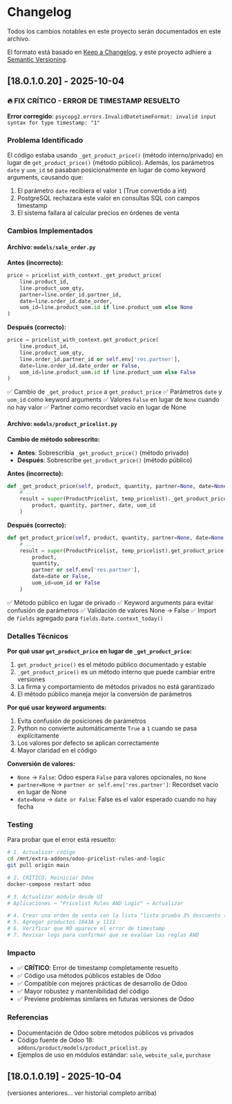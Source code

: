 # Changelog

Todos los cambios notables en este proyecto serán documentados en este archivo.

El formato está basado en [Keep a Changelog](https://keepachangelog.com/es-ES/1.0.0/),
y este proyecto adhiere a [Semantic Versioning](https://semver.org/lang/es/).

## [18.0.1.0.20] - 2025-10-04

### 🔥 FIX CRÍTICO - ERROR DE TIMESTAMP RESUELTO

**Error corregido**: `psycopg2.errors.InvalidDatetimeFormat: invalid input syntax for type timestamp: "1"`

### Problema Identificado

El código estaba usando `_get_product_price()` (método interno/privado) en lugar de `get_product_price()` (método público). Además, los parámetros `date` y `uom_id` se pasaban posicionalmente en lugar de como keyword arguments, causando que:

1. El parámetro `date` recibiera el valor `1` (True convertido a int)
2. PostgreSQL rechazara este valor en consultas SQL con campos timestamp
3. El sistema fallara al calcular precios en órdenes de venta

### Cambios Implementados

#### Archivo: `models/sale_order.py`

**Antes (incorrecto):**
```python
price = pricelist_with_context._get_product_price(
    line.product_id,
    line.product_uom_qty,
    partner=line.order_id.partner_id,
    date=line.order_id.date_order,
    uom_id=line.product_uom.id if line.product_uom else None
)
```

**Después (correcto):**
```python
price = pricelist_with_context.get_product_price(
    line.product_id,
    line.product_uom_qty,
    line.order_id.partner_id or self.env['res.partner'],
    date=line.order_id.date_order or False,
    uom_id=line.product_uom.id if line.product_uom else False
)
```

✅ Cambio de `_get_product_price` a `get_product_price`
✅ Parámetros `date` y `uom_id` como keyword arguments
✅ Valores `False` en lugar de `None` cuando no hay valor
✅ Partner como recordset vacío en lugar de None

#### Archivo: `models/product_pricelist.py`

**Cambio de método sobrescrito:**
- **Antes**: Sobrescribía `_get_product_price()` (método privado)
- **Después**: Sobrescribe `get_product_price()` (método público)

**Antes (incorrecto):**
```python
def _get_product_price(self, product, quantity, partner=None, date=None, uom_id=None):
    # ...
    result = super(ProductPricelist, temp_pricelist)._get_product_price(
        product, quantity, partner, date, uom_id
    )
```

**Después (correcto):**
```python
def get_product_price(self, product, quantity, partner=None, date=None, uom_id=None):
    # ...
    result = super(ProductPricelist, temp_pricelist).get_product_price(
        product,
        quantity,
        partner or self.env['res.partner'],
        date=date or False,
        uom_id=uom_id or False
    )
```

✅ Método público en lugar de privado
✅ Keyword arguments para evitar confusión de parámetros
✅ Validación de valores None → False
✅ Import de `fields` agregado para `fields.Date.context_today()`

### Detalles Técnicos

**Por qué usar `get_product_price` en lugar de `_get_product_price`:**

1. `get_product_price()` es el método público documentado y estable
2. `_get_product_price()` es un método interno que puede cambiar entre versiones
3. La firma y comportamiento de métodos privados no está garantizado
4. El método público maneja mejor la conversión de parámetros

**Por qué usar keyword arguments:**

1. Evita confusión de posiciones de parámetros
2. Python no convierte automáticamente `True` a `1` cuando se pasa explícitamente
3. Los valores por defecto se aplican correctamente
4. Mayor claridad en el código

**Conversión de valores:**

- `None` → `False`: Odoo espera `False` para valores opcionales, no `None`
- `partner=None` → `partner or self.env['res.partner']`: Recordset vacío en lugar de None
- `date=None` → `date or False`: False es el valor esperado cuando no hay fecha

### Testing

Para probar que el error está resuelto:

```bash
# 1. Actualizar código
cd /mnt/extra-addons/odoo-pricelist-rules-and-logic
git pull origin main

# 2. CRÍTICO: Reiniciar Odoo
docker-compose restart odoo

# 3. Actualizar módulo desde UI
# Aplicaciones → "Pricelist Rules AND Logic" → Actualizar

# 4. Crear una orden de venta con la lista "lista prueba 3% descuento (ARS)"
# 5. Agregar productos 1043A y 1111
# 6. Verificar que NO aparece el error de timestamp
# 7. Revisar logs para confirmar que se evalúan las reglas AND
```

### Impacto

- ✅ **CRÍTICO**: Error de timestamp completamente resuelto
- ✅ Código usa métodos públicos estables de Odoo
- ✅ Compatible con mejores prácticas de desarrollo de Odoo
- ✅ Mayor robustez y mantenibilidad del código
- ✅ Previene problemas similares en futuras versiones de Odoo

### Referencias

- Documentación de Odoo sobre métodos públicos vs privados
- Código fuente de Odoo 18: `addons/product/models/product_pricelist.py`
- Ejemplos de uso en módulos estándar: `sale`, `website_sale`, `purchase`

## [18.0.1.0.19] - 2025-10-04

(versiones anteriores... ver historial completo arriba)
